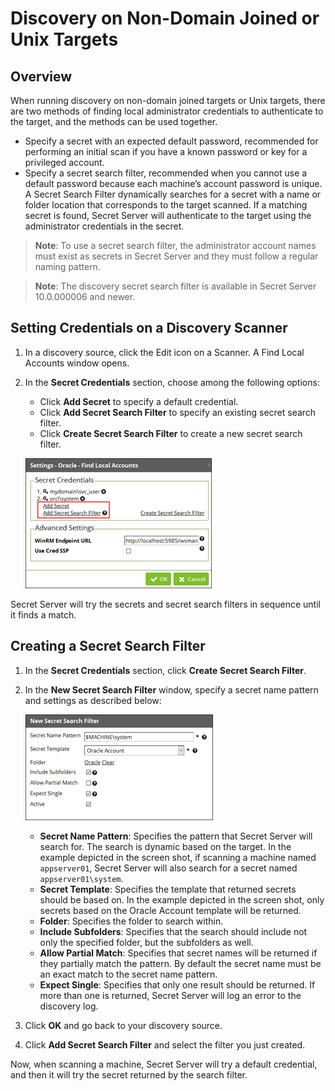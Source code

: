 [title]: # (Discovery on Non-Domain Joined or Unix Targets)
[tags]: # (discovery,secret search filter,non-domain joined,unix,target)
[priority]: # (1000)

# Discovery on Non-Domain Joined or Unix Targets

## Overview

When running discovery on non-domain joined targets or Unix targets, there are two methods of finding local administrator credentials to authenticate to the target, and the methods can be used together.

* Specify a secret with an expected default password, recommended for performing an initial scan if you have a known password or key for a privileged account.
* Specify a secret search filter, recommended when you cannot use a default password because each machine’s account password is unique. A Secret Search Filter dynamically searches for a secret with a name or folder location that corresponds to the target scanned. If a matching secret is found, Secret Server will authenticate to the target using the administrator credentials in the secret.

>**Note**: To use a secret search filter, the administrator account names must exist as secrets in Secret Server and they must follow a regular naming pattern.

>**Note**: The discovery secret search filter is available in Secret Server 10.0.000006 and newer.

## Setting Credentials on a Discovery Scanner

1. In a discovery source, click the Edit icon on a Scanner. A Find Local Accounts window opens.
1. In the **Secret Credentials** section, choose among the following options:

   * Click **Add Secret** to specify a default credential.
   * Click **Add Secret Search Filter** to specify an existing secret search filter.
   * Click **Create Secret Search Filter** to create a new secret search filter.

   ![secret-credentials](images/secret-credentials.png)

Secret Server will try the secrets and secret search filters in sequence until it finds a match.

## Creating a Secret Search Filter

1. In the **Secret Credentials** section, click **Create Secret Search Filter**.
1. In the **New Secret Search Filter** window, specify a secret name pattern and settings as described below:

   ![new-secret-search-filter](images/new-secret-search-filter.png)

   * **Secret Name Pattern**: Specifies the pattern that Secret Server will search for. The search is dynamic based on the target. In the example depicted in the screen shot, if scanning a machine named `appserver01`, Secret Server will also search for a secret named `appserver01\system`.
   * **Secret Template**: Specifies the template that returned secrets should be based on. In the example depicted in the screen shot, only secrets based on the Oracle Account template will be returned.
   * **Folder**: Specifies the folder to search within.
   * **Include Subfolders**: Specifies that the search should include not only the specified folder, but the subfolders as well.
   * **Allow Partial Match**: Specifies that secret names will be returned if they partially match the pattern. By default the secret name must be an exact match to the secret name pattern.
   * **Expect Single**: Specifies that only one result should be returned. If more than one is returned, Secret Server will log an error to the discovery log.

1. Click **OK** and go back to your discovery source.
1. Click **Add Secret Search Filter** and select the filter you just created.

Now, when scanning a machine, Secret Server will try a default credential, and then it will try the secret returned by the search filter.
